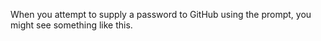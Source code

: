 When you attempt to supply a password to GitHub using the prompt, you might see something like this. 
